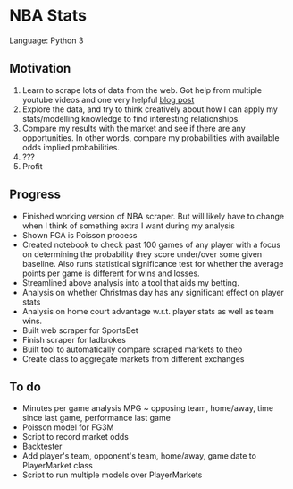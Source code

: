 # NBA Stats

Language: Python 3

## Motivation
1. Learn to scrape lots of data from the web. Got help from multiple youtube videos and one very helpful [blog post](http://practicallypredictable.com/2017/12/21/web-scraping-nba-team-matchups-box-scores/)
2. Explore the data, and try to think creatively about how I can apply my stats/modelling knowledge to find interesting relationships.
3. Compare my results with the market and see if there are any opportunities. In other words, compare my probabilities with available odds implied probabilities.
4. ???
5. Profit

## Progress
- Finished working version of NBA scraper. But will likely have to change when I think of something extra I want during my analysis
- Shown FGA is Poisson process
- Created notebook to check past 100 games of any player with a focus on determining the probability they score under/over some given baseline. Also runs statistical significance test for whether the average points per game is different for wins and losses.
- Streamlined above analysis into a tool that aids my betting. 
- Analysis on whether Christmas day has any significant effect on player stats
- Analysis on home court advantage w.r.t. player stats as well as team wins.
- Built web scraper for SportsBet
- Finish scraper for ladbrokes
- Built tool to automatically compare scraped markets to theo
- Create class to aggregate markets from different exchanges

## To do
- Minutes per game analysis MPG ~ opposing team, home/away, time since last game, performance last game
- Poisson model for FG3M
- Script to record market odds
- Backtester
- Add player's team, opponent's team, home/away, game date to PlayerMarket class
- Script to run multiple models over PlayerMarkets
